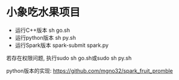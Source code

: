 # 小象吃水果项目
- 运行C++版本
	sh go.sh
- 运行python版本
	sh py.sh
- 运行Spark版本
	spark-submit spark.py

若存在权限问题, 执行sudo sh go.sh或sudo sh py.sh

python版本的实现:
https://github.com/mgno32/spark_fruit_promble
